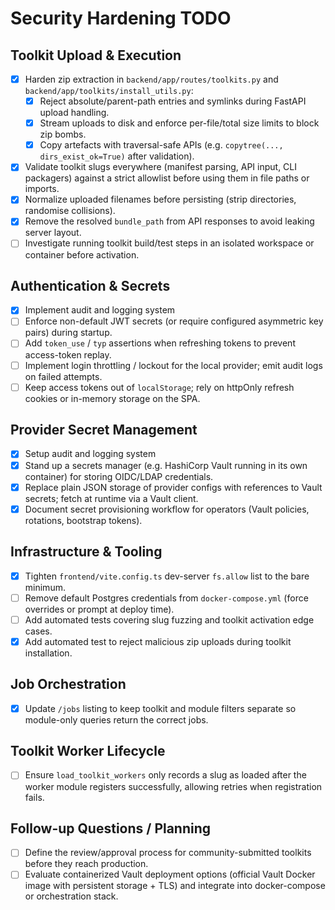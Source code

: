 # Security Hardening TODO

## Toolkit Upload & Execution
- [x] Harden zip extraction in `backend/app/routes/toolkits.py` and `backend/app/toolkits/install_utils.py`:
  - [x] Reject absolute/parent-path entries and symlinks during FastAPI upload handling.
  - [x] Stream uploads to disk and enforce per-file/total size limits to block zip bombs.
  - [x] Copy artefacts with traversal-safe APIs (e.g. `copytree(..., dirs_exist_ok=True)` after validation).
- [x] Validate toolkit slugs everywhere (manifest parsing, API input, CLI packagers) against a strict allowlist before using them in file paths or imports.
- [x] Normalize uploaded filenames before persisting (strip directories, randomise collisions).
- [x] Remove the resolved `bundle_path` from API responses to avoid leaking server layout.
- [ ] Investigate running toolkit build/test steps in an isolated workspace or container before activation.

## Authentication & Secrets
- [x] Implement audit and logging system
- [ ] Enforce non-default JWT secrets (or require configured asymmetric key pairs) during startup.
- [ ] Add `token_use` / `typ` assertions when refreshing tokens to prevent access-token replay.
- [ ] Implement login throttling / lockout for the local provider; emit audit logs on failed attempts.
- [ ] Keep access tokens out of `localStorage`; rely on httpOnly refresh cookies or in-memory storage on the SPA.

## Provider Secret Management
- [x] Setup audit and logging system
- [x] Stand up a secrets manager (e.g. HashiCorp Vault running in its own container) for storing OIDC/LDAP credentials.
- [x] Replace plain JSON storage of provider configs with references to Vault secrets; fetch at runtime via a Vault client.
- [x] Document secret provisioning workflow for operators (Vault policies, rotations, bootstrap tokens).

## Infrastructure & Tooling
- [x] Tighten `frontend/vite.config.ts` dev-server `fs.allow` list to the bare minimum.
- [ ] Remove default Postgres credentials from `docker-compose.yml` (force overrides or prompt at deploy time).
- [ ] Add automated tests covering slug fuzzing and toolkit activation edge cases.
- [x] Add automated test to reject malicious zip uploads during toolkit installation.

## Job Orchestration
- [x] Update `/jobs` listing to keep toolkit and module filters separate so module-only queries return the correct jobs.

## Toolkit Worker Lifecycle
- [ ] Ensure `load_toolkit_workers` only records a slug as loaded after the worker module registers successfully, allowing retries when registration fails.

## Follow-up Questions / Planning
- [ ] Define the review/approval process for community-submitted toolkits before they reach production.
- [ ] Evaluate containerized Vault deployment options (official Vault Docker image with persistent storage + TLS) and integrate into docker-compose or orchestration stack.
